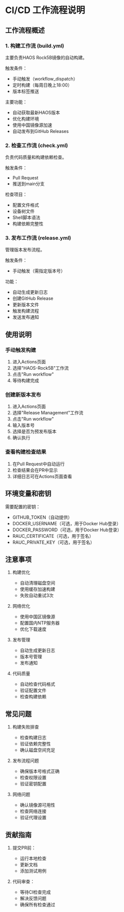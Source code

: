 # CI/CD 工作流程说明

## 工作流程概述

### 1. 构建工作流 (build.yml)
主要负责HAOS Rock5B镜像的自动构建。

触发条件：
- 手动触发（workflow_dispatch）
- 定时构建（每周日晚上18:00）
- 版本标签推送

主要功能：
- 自动获取最新HAOS版本
- 优化构建环境
- 使用中国镜像源加速
- 自动发布到GitHub Releases

### 2. 检查工作流 (check.yml)
负责代码质量和构建依赖检查。

触发条件：
- Pull Request
- 推送到main分支

检查项目：
- 配置文件格式
- 设备树文件
- Shell脚本语法
- 构建依赖完整性

### 3. 发布工作流 (release.yml)
管理版本发布流程。

触发条件：
- 手动触发（需指定版本号）

功能：
- 自动生成更新日志
- 创建GitHub Release
- 更新版本文件
- 触发构建流程
- 发送发布通知

## 使用说明

### 手动触发构建
1. 进入Actions页面
2. 选择"HAOS-Rock5B"工作流
3. 点击"Run workflow"
4. 等待构建完成

### 创建新版本发布
1. 进入Actions页面
2. 选择"Release Management"工作流
3. 点击"Run workflow"
4. 输入版本号
5. 选择是否为预发布版本
6. 确认执行

### 查看构建检查结果
1. 在Pull Request中自动运行
2. 检查结果会在PR中显示
3. 详细日志可在Actions页面查看

## 环境变量和密钥

需要配置的密钥：
- GITHUB_TOKEN（自动提供）
- DOCKER_USERNAME（可选，用于Docker Hub登录）
- DOCKER_PASSWORD（可选，用于Docker Hub登录）
- RAUC_CERTIFICATE（可选，用于签名）
- RAUC_PRIVATE_KEY（可选，用于签名）

## 注意事项

1. 构建优化
   - 自动清理磁盘空间
   - 使用缓存加速构建
   - 失败自动重试3次

2. 网络优化
   - 使用中国区镜像源
   - 配置国内NTP服务器
   - 优化下载速度

3. 发布管理
   - 自动生成更新日志
   - 版本号管理
   - 发布通知

4. 代码质量
   - 自动检查代码格式
   - 验证配置文件
   - 检查构建依赖

## 常见问题

1. 构建失败排查
   - 检查构建日志
   - 验证依赖完整性
   - 确认磁盘空间充足

2. 发布流程问题
   - 确保版本号格式正确
   - 检查权限设置
   - 验证密钥配置

3. 网络问题
   - 确认镜像源可用性
   - 检查网络连接
   - 验证代理设置

## 贡献指南

1. 提交PR前：
   - 运行本地检查
   - 更新文档
   - 添加测试用例

2. 代码审查：
   - 等待CI检查完成
   - 解决反馈问题
   - 确保所有检查通过